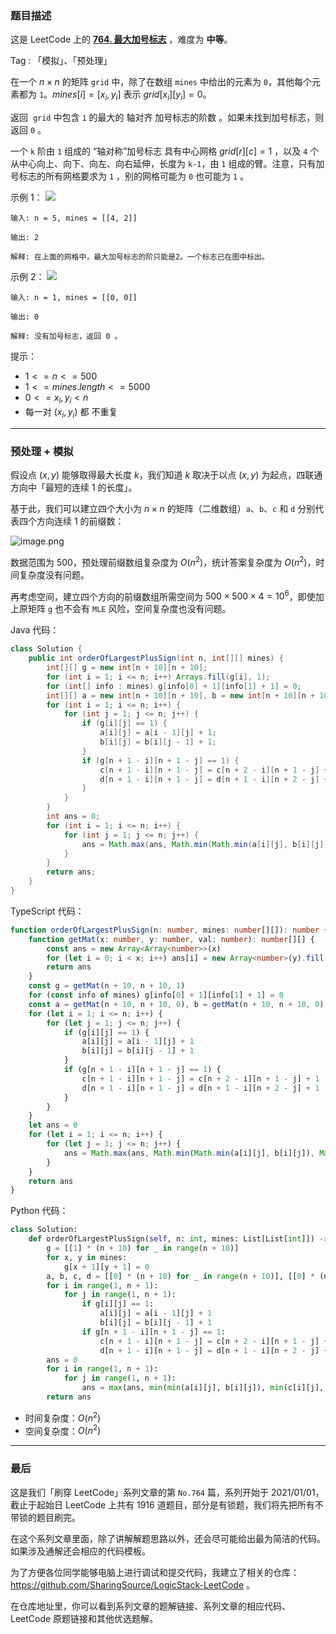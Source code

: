 ### 题目描述

这是 LeetCode 上的 **[764. 最大加号标志](https://leetcode.cn/problems/largest-plus-sign/solution/by-ac_oier-q932/)** ，难度为 **中等**。

Tag : 「模拟」、「预处理」



在一个 $n \times n$ 的矩阵 `grid` 中，除了在数组 `mines` 中给出的元素为 `0`，其他每个元素都为 `1`。$mines[i] = [x_i, y_i]$ 表示 $grid[x_i][y_i] = 0$。

返回  `grid` 中包含 `1` 的最大的 轴对齐 加号标志的阶数 。如果未找到加号标志，则返回 `0` 。

一个 `k` 阶由 `1` 组成的 “轴对称”加号标志 具有中心网格 $grid[r][c] = 1$ ，以及 `4` 个从中心向上、向下、向左、向右延伸，长度为 `k-1`，由 `1` 组成的臂。注意，只有加号标志的所有网格要求为 `1` ，别的网格可能为 `0` 也可能为 `1` 。

示例 1：
![](https://assets.leetcode.com/uploads/2021/06/13/plus1-grid.jpg)
```
输入: n = 5, mines = [[4, 2]]

输出: 2

解释: 在上面的网格中，最大加号标志的阶只能是2。一个标志已在图中标出。
```
示例 2：
![](https://assets.leetcode.com/uploads/2021/06/13/plus2-grid.jpg)
```
输入: n = 1, mines = [[0, 0]]

输出: 0

解释: 没有加号标志，返回 0 。
```

提示：
* $1 <= n <= 500$
* $1 <= mines.length <= 5000$
* $0 <= x_i, y_i < n$
* 每一对 $(x_i, y_i)$ 都 不重复

---

### 预处理 + 模拟

假设点 $(x, y)$ 能够取得最大长度 $k$，我们知道 $k$ 取决于以点 $(x, y)$ 为起点，四联通方向中「最短的连续 $1$ 的长度」。

基于此，我们可以建立四个大小为 $n \times n$ 的矩阵（二维数组）`a`、`b`、`c` 和 `d` 分别代表四个方向连续 $1$ 的前缀数：

![image.png](https://pic.leetcode.cn/1667958744-jszheo-image.png)

数据范围为 $500$，预处理前缀数组复杂度为 $O(n^2)$，统计答案复杂度为 $O(n^2)$，时间复杂度没有问题。

再考虑空间，建立四个方向的前缀数组所需空间为 $500 \times 500 \times 4 = 10^6$，即使加上原矩阵 `g` 也不会有 `MLE` 风险，空间复杂度也没有问题。

Java 代码：
```Java
class Solution {
    public int orderOfLargestPlusSign(int n, int[][] mines) {
        int[][] g = new int[n + 10][n + 10];
        for (int i = 1; i <= n; i++) Arrays.fill(g[i], 1);
        for (int[] info : mines) g[info[0] + 1][info[1] + 1] = 0;
        int[][] a = new int[n + 10][n + 10], b = new int[n + 10][n + 10], c = new int[n + 10][n + 10], d = new int[n + 10][n + 10];
        for (int i = 1; i <= n; i++) {
            for (int j = 1; j <= n; j++) {
                if (g[i][j] == 1) {
                    a[i][j] = a[i - 1][j] + 1;
                    b[i][j] = b[i][j - 1] + 1;
                }
                if (g[n + 1 - i][n + 1 - j] == 1) {
                    c[n + 1 - i][n + 1 - j] = c[n + 2 - i][n + 1 - j] + 1;
                    d[n + 1 - i][n + 1 - j] = d[n + 1 - i][n + 2 - j] + 1;
                }
            }
        }
        int ans = 0;
        for (int i = 1; i <= n; i++) {
            for (int j = 1; j <= n; j++) {
                ans = Math.max(ans, Math.min(Math.min(a[i][j], b[i][j]), Math.min(c[i][j], d[i][j])));
            }
        }
        return ans;
    }
}
```
TypeScript 代码：
```TypeScript
function orderOfLargestPlusSign(n: number, mines: number[][]): number {
    function getMat(x: number, y: number, val: number): number[][] {
        const ans = new Array<Array<number>>(x)
        for (let i = 0; i < x; i++) ans[i] = new Array<number>(y).fill(val)
        return ans
    }
    const g = getMat(n + 10, n + 10, 1)
    for (const info of mines) g[info[0] + 1][info[1] + 1] = 0
    const a = getMat(n + 10, n + 10, 0), b = getMat(n + 10, n + 10, 0), c = getMat(n + 10, n + 10, 0), d = getMat(n + 10, n + 10, 0)
    for (let i = 1; i <= n; i++) {
        for (let j = 1; j <= n; j++) {
            if (g[i][j] == 1) {
                a[i][j] = a[i - 1][j] + 1
                b[i][j] = b[i][j - 1] + 1
            }
            if (g[n + 1 - i][n + 1 - j] == 1) {
                c[n + 1 - i][n + 1 - j] = c[n + 2 - i][n + 1 - j] + 1
                d[n + 1 - i][n + 1 - j] = d[n + 1 - i][n + 2 - j] + 1
            }
        }
    }
    let ans = 0
    for (let i = 1; i <= n; i++) {
        for (let j = 1; j <= n; j++) {
            ans = Math.max(ans, Math.min(Math.min(a[i][j], b[i][j]), Math.min(c[i][j], d[i][j])))
        }
    }
    return ans
}
```
Python 代码：
```Python
class Solution:
    def orderOfLargestPlusSign(self, n: int, mines: List[List[int]]) -> int:
        g = [[1] * (n + 10) for _ in range(n + 10)]
        for x, y in mines:
            g[x + 1][y + 1] = 0
        a, b, c, d = [[0] * (n + 10) for _ in range(n + 10)], [[0] * (n + 10) for _ in range(n + 10)], [[0] * (n + 10) for _ in range(n + 10)], [[0] * (n + 10) for _ in range(n + 10)]
        for i in range(1, n + 1):
            for j in range(1, n + 1):
                if g[i][j] == 1:
                    a[i][j] = a[i - 1][j] + 1
                    b[i][j] = b[i][j - 1] + 1
                if g[n + 1 - i][n + 1 - j] == 1:
                    c[n + 1 - i][n + 1 - j] = c[n + 2 - i][n + 1 - j] + 1
                    d[n + 1 - i][n + 1 - j] = d[n + 1 - i][n + 2 - j] + 1
        ans = 0
        for i in range(1, n + 1):
            for j in range(1, n + 1):
                ans = max(ans, min(min(a[i][j], b[i][j]), min(c[i][j], d[i][j])))
        return ans
```
* 时间复杂度：$O(n^2)$
* 空间复杂度：$O(n^2)$

---

### 最后

这是我们「刷穿 LeetCode」系列文章的第 `No.764` 篇，系列开始于 2021/01/01，截止于起始日 LeetCode 上共有 1916 道题目，部分是有锁题，我们将先把所有不带锁的题目刷完。

在这个系列文章里面，除了讲解解题思路以外，还会尽可能给出最为简洁的代码。如果涉及通解还会相应的代码模板。

为了方便各位同学能够电脑上进行调试和提交代码，我建立了相关的仓库：https://github.com/SharingSource/LogicStack-LeetCode 。

在仓库地址里，你可以看到系列文章的题解链接、系列文章的相应代码、LeetCode 原题链接和其他优选题解。


